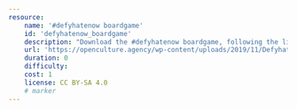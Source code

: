 ```yaml
---
resource:
    name: '#defyhatenow boardgame'
    id: 'defyhatenow_boardgame'      
    description: "Download the #defyhatenow boardgame, following the link prepared by the source-button"
    url: 'https://openculture.agency/wp-content/uploads/2019/11/Defyhatenow_poster_SIDE-B_R1_online.pdf'
    duration: 0    
    difficulty:     
    cost: 1       
    license: CC BY-SA 4.0
    # marker
---
```

